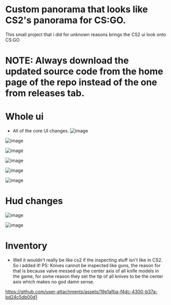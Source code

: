 
# Custom panorama that looks like CS2's panorama for CS:GO.
This small project that i did for unknown reasons brings the CS2 ui look onto CS:GO

# NOTE: Always download the updated source code from the home page of the repo instead of the one from releases tab. 

# Whole ui
- All of the core UI changes.
![image](https://github.com/user-attachments/assets/9293bc77-9c86-4671-b851-b92729d6c738)

![image](https://github.com/user-attachments/assets/06f257ff-0b8e-438a-8429-c48b27a7331d)

![image](https://github.com/user-attachments/assets/49d95e87-3d8f-4eca-ad22-d1d4ffa34c05)

![image](https://github.com/user-attachments/assets/f5ac7586-f744-4b13-8f76-b1e91d3bfab4)

![image](https://github.com/user-attachments/assets/077edcf3-f314-4ebe-baa1-fc57f5e46477)

![image](https://github.com/user-attachments/assets/c5e6b540-e018-4e38-a9cf-5ed04463cf77)


# Hud changes
![image](https://github.com/user-attachments/assets/410a03c8-ed3c-4183-ad20-355db112ff17)

![image](https://github.com/user-attachments/assets/73a93f41-716a-475e-8c21-58fce38b3754)

# Inventory
- Well it wouldn't really be like cs2 if the inspecting stuff isn't like in CS2. So i added it! PS: Knives cannot be inspected like guns, the reason for that is because valve messed up the center axis of all knife models in the game, for some reason they set the tip of all knives to be the center axis which makes no god damn sense.

https://github.com/user-attachments/assets/19e1afba-f4dc-4300-b37a-bd24c5db00d1




